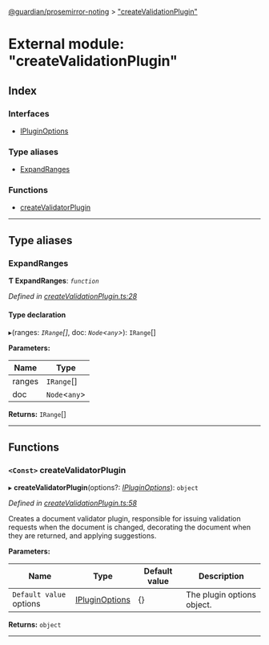 [@guardian/prosemirror-noting](../README.md) > ["createValidationPlugin"](../modules/_createvalidationplugin_.md)

# External module: "createValidationPlugin"

## Index

### Interfaces

* [IPluginOptions](../interfaces/_createvalidationplugin_.ipluginoptions.md)

### Type aliases

* [ExpandRanges](_createvalidationplugin_.md#expandranges)

### Functions

* [createValidatorPlugin](_createvalidationplugin_.md#createvalidatorplugin)

---

## Type aliases

<a id="expandranges"></a>

###  ExpandRanges

**Ƭ ExpandRanges**: *`function`*

*Defined in [createValidationPlugin.ts:28](https://github.com/guardian/prosemirror-typerighter/blob/5d178b6/src/ts/createValidationPlugin.ts#L28)*

#### Type declaration
▸(ranges: *`IRange`[]*, doc: *`Node`<`any`>*): `IRange`[]

**Parameters:**

| Name | Type |
| ------ | ------ |
| ranges | `IRange`[] |
| doc | `Node`<`any`> |

**Returns:** `IRange`[]

___

## Functions

<a id="createvalidatorplugin"></a>

### `<Const>` createValidatorPlugin

▸ **createValidatorPlugin**(options?: *[IPluginOptions](../interfaces/_createvalidationplugin_.ipluginoptions.md)*): `object`

*Defined in [createValidationPlugin.ts:58](https://github.com/guardian/prosemirror-typerighter/blob/5d178b6/src/ts/createValidationPlugin.ts#L58)*

Creates a document validator plugin, responsible for issuing validation requests when the document is changed, decorating the document when they are returned, and applying suggestions.

**Parameters:**

| Name | Type | Default value | Description |
| ------ | ------ | ------ | ------ |
| `Default value` options | [IPluginOptions](../interfaces/_createvalidationplugin_.ipluginoptions.md) |  {} |  The plugin options object. |

**Returns:** `object`

___

